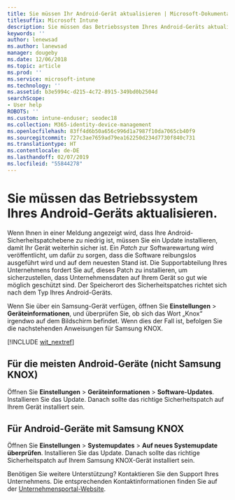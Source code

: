 ```yaml
---
title: Sie müssen Ihr Android-Gerät aktualisieren | Microsoft-Dokumentation
titlesuffix: Microsoft Intune
description: Sie müssen das Betriebssystem Ihres Android-Geräts aktualisieren.
keywords: ''
author: lenewsad
ms.author: lanewsad
manager: dougeby
ms.date: 12/06/2018
ms.topic: article
ms.prod: ''
ms.service: microsoft-intune
ms.technology: ''
ms.assetid: b3e5994c-d215-4c72-8915-349bd0b2504d
searchScope:
- User help
ROBOTS: ''
ms.custom: intune-enduser; seodec18
ms.collection: M365-identity-device-management
ms.openlocfilehash: 83ff4d6b50a656c996d1a7987f10da7065cb40f9
ms.sourcegitcommit: 727c3ae7659ad79ea162250d234d7730f840c731
ms.translationtype: HT
ms.contentlocale: de-DE
ms.lasthandoff: 02/07/2019
ms.locfileid: "55844278"
---
```

# <a name="you-need-to-update-your-android-devices-operating-system"></a>Sie müssen das Betriebssystem Ihres Android-Geräts aktualisieren.

Wenn Ihnen in einer Meldung angezeigt wird, dass Ihre Android-Sicherheitspatchebene zu niedrig ist, müssen Sie ein Update installieren, damit Ihr Gerät weiterhin sicher ist. Ein _Patch_ zur Softwarewartung wird veröffentlicht, um dafür zu sorgen, dass die Software reibungslos ausgeführt wird und auf dem neuesten Stand ist. Die Supportabteilung Ihres Unternehmens fordert Sie auf, dieses Patch zu installieren, um sicherzustellen, dass Unternehmensdaten auf Ihrem Gerät so gut wie möglich geschützt sind. Der Speicherort des Sicherheitspatches richtet sich nach dem Typ Ihres Android-Geräts.

Wenn Sie über ein Samsung-Gerät verfügen, öffnen Sie **Einstellungen** > **Geräteinformationen**, und überprüfen Sie, ob sich das Wort „Knox“ irgendwo auf dem Bildschirm befindet. Wenn dies der Fall ist, befolgen Sie die nachstehenden Anweisungen für Samsung KNOX.

[!INCLUDE [wit_nextref](includes/end-user-os-update-guidance.md)]

## <a name="for-most-android-devices-non-samsung-knox"></a>Für die meisten Android-Geräte (nicht Samsung KNOX)

Öffnen Sie **Einstellungen** > **Geräteinformationen** > **Software-Updates**. Installieren Sie das Update. Danach sollte das richtige Sicherheitspatch auf Ihrem Gerät installiert sein.

## <a name="for-samsung-knox-android-devices"></a>Für Android-Geräte mit Samsung KNOX

Öffnen Sie **Einstellungen** > **Systemupdates** > **Auf neues Systemupdate überprüfen**. Installieren Sie das Update. Danach sollte das richtige Sicherheitspatch auf Ihrem Samsung KNOX-Gerät installiert sein.



Benötigen Sie weitere Unterstützung? Kontaktieren Sie den Support Ihres Unternehmens. Die entsprechenden Kontaktinformationen finden Sie auf der [Unternehmensportal-Website](https://go.microsoft.com/fwlink/?linkid=2010980).

